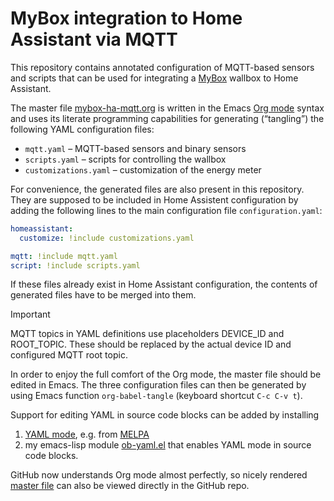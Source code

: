 # MyBox integration to Home Assistant via MQTT

This repository contains annotated configuration of MQTT-based
sensors and scripts that can be used for integrating a
[MyBox](https://mybox.eco/produkty-kategorie/nabijeci-stanice)
wallbox to Home Assistant.

The master file [mybox-ha-mqtt.org](./mybox-ha-mqtt.org) is written in
the Emacs [Org mode](https://orgmode.org) syntax and uses its literate
programming capabilities for generating (“tangling”) the following
YAML configuration files:

* `mqtt.yaml` – MQTT-based sensors and binary sensors
* `scripts.yaml` – scripts for controlling the wallbox
* `customizations.yaml` – customization of the energy meter

For convenience, the generated files are also present in this
repository. They are supposed to be included in Home Assistent
configuration by adding the following lines to the main configuration
file `configuration.yaml`:

``` yaml
homeassistant:
  customize: !include customizations.yaml

mqtt: !include mqtt.yaml
script: !include scripts.yaml
```

If these files already exist in Home Assistant configuration, the
contents of generated files have to be merged into them.

> [!IMPORTANT]
> MQTT topics in YAML definitions use placeholders DEVICE_ID and
> ROOT_TOPIC. These should be replaced by the actual device ID and
> configured MQTT root topic.

In order to enjoy the full comfort of the Org mode, the master file
should be edited in Emacs. The three configuration files can then be
generated by using Emacs function `org-babel-tangle` (keyboard
shortcut `C-c C-v t`).

Support for editing YAML in source code blocks can be added by
installing

1. [YAML mode](https://github.com/yoshiki/yaml-mode),
   e.g. from [MELPA](https://stable.melpa.org/#/yaml-mode)
2. my emacs-lisp module
   [ob-yaml.el](https://github.com/llhotka/ob-yaml) that enables
   YAML mode in source code blocks. 

GitHub now understands Org mode almost perfectly, so nicely rendered
[master file](mybox-ha-mqtt.org) can also be viewed directly in the
GitHub repo.
